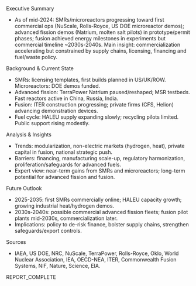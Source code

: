 Executive Summary
- As of mid-2024: SMRs/microreactors progressing toward first commercial ops (NuScale, Rolls-Royce, US DOE microreactor demos); advanced fission demos (Natrium, molten salt pilots) in prototype/permit phases; fusion achieved energy milestones in experiments but commercial timeline ~2030s-2040s. Main insight: commercialization accelerating but constrained by supply chains, licensing, financing and fuel/waste policy.

Background & Current State
- SMRs: licensing templates, first builds planned in US/UK/ROW. Microreactors: DOE demos funded.
- Advanced fission: TerraPower Natrium paused/reshaped; MSR testbeds. Fast reactors active in China, Russia, India.
- Fusion: ITER construction progressing; private firms (CFS, Helion) advancing demonstration devices.
- Fuel cycle: HALEU supply expanding slowly; recycling pilots limited. Public support rising modestly.

Analysis & Insights
- Trends: modularization, non-electric markets (hydrogen, heat), private capital in fusion, national strategic push.
- Barriers: financing, manufacturing scale-up, regulatory harmonization, proliferation/safeguards for advanced fuels.
- Expert view: near-term gains from SMRs and microreactors; long-term potential for advanced fission and fusion.

Future Outlook
- 2025-2035: first SMRs commercially online; HALEU capacity growth; growing industrial heat/hydrogen demos.
- 2030s-2040s: possible commercial advanced fission fleets; fusion pilot plants mid-2030s, commercialization later.
- Implications: policy to de-risk finance, bolster supply chains, strengthen safeguards/export controls.

Sources
- IAEA, US DOE, NRC, NuScale, TerraPower, Rolls-Royce, Oklo, World Nuclear Association, IEA, OECD-NEA, ITER, Commonwealth Fusion Systems, NIF, Nature, Science, EIA.

REPORT_COMPLETE